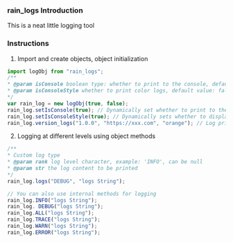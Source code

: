 ### rain_logs Introduction

This is a neat little logging tool

### Instructions

1. Import and create objects, object initialization

```js
import logObj from "rain_logs";
/**
* @param isConsole boolean type: whether to print to the console, default true
* @param isConsoleStyle whether to print color logs, default value: false (note: this setting only works in browsers)
*/
var rain_log = new logObj(true, false);
rain_log.setIsConsole(true); // Dynamically set whether to print to the console, default value: true
rain_log.setIsConsoleStyle(true); // Dynamically sets whether to display the console color log identity, generally only effective in the browser console, default value: false
rain_log.version_logs("1.0.0", "https://xxx.com", "orange"); // Log printing, version identification
```

2. Logging at different levels using object methods

```js
/**
* Custom log type
* @param rank log level character, example: 'INFO', can be null
* @param str the log content to be printed
*/
rain_log.logs("DEBUG", "logs String");

// You can also use internal methods for logging
rain_log.INFO("logs String");
rain_log. DEBUG("logs String");
rain_log.ALL("logs String");
rain_log.TRACE("logs String");
rain_log.WARN("logs String");
rain_log.ERROR("logs String");
```
